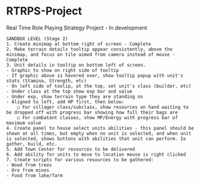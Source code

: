 # RTRPS-Project
Real Time Role Playing Strategy Project - In development

	SANDBOX LEVEL (Stage 2)
	1. Create minimap at bottom right of screen - Complete
	2. Make terrain details tooltip appear consistently, above the minimap, and focus on tile aimed from camera instead of mouse - Complete
	3. Unit details in tooltip on bottom left of screen.
	- Graphic to show on right side of tooltip
	- If graphic above is hovered over, show tooltip popup with unit's stats (Stamina, Strength, etc)
	- On left side of toolip, at the top, set unit's class (builder, etc)
	- Under class at the top show exp bar and value
	- Under exp, show terrain type they are standing on
	- Aligned to left, add HP first, then below:
		○ For villager class/subclass, show resources on hand waiting to be dropped off with progress bar showing how full their bags are
		○ For combatant classes, show MP/Energy with progress bar of maximum value
	4. Create panel to house select units abilities - this panel should be shown at all times, but empty when no unit is selected, and when unit is selected, shows buttons with abilities that unit can perform. Ie gather, build, etc.
	5. Add Town Center for resources to be delivered
	6. Add ability for units to move to location mouse is right clicked
	7. Create scripts for various resources to be gathered:
	- Wood from trees
	- Ore from mines
	- Food from lake/farm
